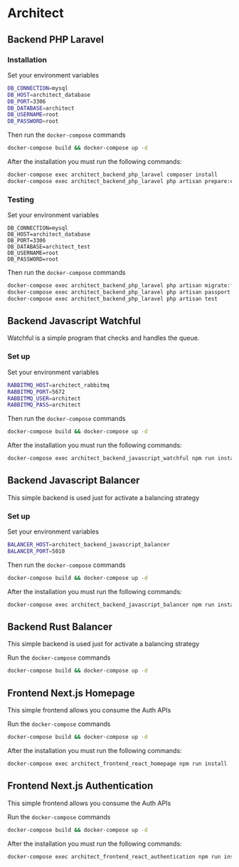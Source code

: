 # Architect

## Backend PHP Laravel

### Installation

Set your environment variables

```bash
DB_CONNECTION=mysql
DB_HOST=architect_database
DB_PORT=3306
DB_DATABASE=architect
DB_USERNAME=root
DB_PASSWORD=root
```

Then run the `docker-compose` commands

```bash
docker-compose build && docker-compose up -d
```

After the installation you must run the following commands:

```bash
docker-compose exec architect_backend_php_laravel composer install
docker-compose exec architect_backend_php_laravel php artisan prepare:env
```

### Testing

Set your environment variables

```env
DB_CONNECTION=mysql
DB_HOST=architect_database
DB_PORT=3306
DB_DATABASE=architect_test
DB_USERNAME=root
DB_PASSWORD=root
```

Then run the `docker-compose` commands

```bash
docker-compose exec architect_backend_php_laravel php artisan migrate:fresh --seed --env=testing
docker-compose exec architect_backend_php_laravel php artisan passport:install --env=testing
docker-compose exec architect_backend_php_laravel php artisan test 
```

## Backend Javascript Watchful

Watchful is a simple program that checks and handles the queue.

### Set up

Set your environment variables

```bash
RABBITMQ_HOST=architect_rabbitmq
RABBITMQ_PORT=5672
RABBITMQ_USER=architect
RABBITMQ_PASS=architect
```

Then run the `docker-compose` commands

```bash
docker-compose build && docker-compose up -d
```

After the installation you must run the following commands:

```bash
docker-compose exec architect_backend_javascript_watchful npm run install
```

## Backend Javascript Balancer

This simple backend is used just for activate a balancing strategy

### Set up

Set your environment variables

```bash
BALANCER_HOST=architect_backend_javascript_balancer
BALANCER_PORT=5010
```

Then run the `docker-compose` commands

```bash
docker-compose build && docker-compose up -d
```

After the installation you must run the following commands:

```bash
docker-compose exec architect_backend_javascript_balancer npm run install
```

## Backend Rust Balancer

This simple backend is used just for activate a balancing strategy

Run the `docker-compose` commands

```bash
docker-compose build && docker-compose up -d
```

## Frontend Next.js Homepage

This simple frontend allows you consume the Auth APIs

Run the `docker-compose` commands

```bash
docker-compose build && docker-compose up -d
```

After the installation you must run the following commands:

```bash
docker-compose exec architect_frontend_react_homepage npm run install
```

## Frontend Next.js Authentication

This simple frontend allows you consume the Auth APIs

Run the `docker-compose` commands

```bash
docker-compose build && docker-compose up -d
```

After the installation you must run the following commands:

```bash
docker-compose exec architect_frontend_react_authentication npm run install
```
